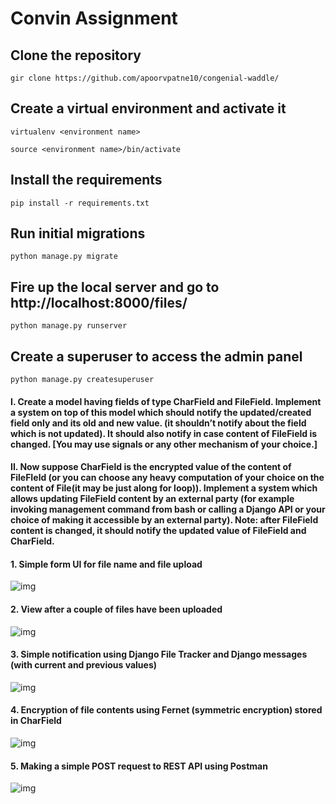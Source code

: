 # Convin Assignment

## Clone the repository

`gir clone https://github.com/apoorvpatne10/congenial-waddle/`

## Create a virtual environment and activate it 

`virtualenv <environment name>`

`source <environment name>/bin/activate`

## Install the requirements

`pip install -r requirements.txt`

## Run initial migrations

`python manage.py migrate`

## Fire up the local server and go to http://localhost:8000/files/

`python manage.py runserver`

## Create a superuser to access the admin panel

`python manage.py createsuperuser`


#### I. Create a model having fields of type CharField and FileField. Implement a system on top of this model which should notify the updated/created field only and its old and new value. (it shouldn’t notify about the field which is not updated). It should also notify in case content of FileField is changed. [You may use signals or any other mechanism of your choice.] 

#### II. Now suppose CharField is the encrypted value of the content of FileFIeld (or you can choose any heavy computation of your choice on the content of File(it may be just along for loop)). Implement a system which allows updating FileField content by an external party (for example invoking management command from bash or calling a Django API or your choice of making it accessible by an external party). Note: after FileField content is changed, it should notify the updated value of FileField and CharField. 

#### 1. Simple form UI for file name and file upload

![img](https://i.imgur.com/zJ6Bqst.png)

#### 2. View after a couple of files have been uploaded

![img](https://i.imgur.com/dBz3QkK.png)

#### 3. Simple notification using Django File Tracker and Django messages (with current and previous values)

![img](https://i.imgur.com/YPqtft4.png)

#### 4. Encryption of file contents using Fernet (symmetric encryption) stored in CharField

![img](https://i.imgur.com/uPV0T7p.png)

#### 5. Making a simple POST request to REST API using Postman 

![img](https://i.imgur.com/lEhBx7g.png)


